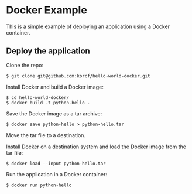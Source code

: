 # Docker Example

This is a simple example of deploying an application using a Docker container.

## Deploy the application

Clone the repo:
```
$ git clone git@github.com:korcf/hello-world-docker.git
```
Install Docker and build a Docker image:
```
$ cd hello-world-docker/
$ docker build -t python-hello .
```
Save the Docker image as a tar archive:
```
$ docker save python-hello > python-hello.tar
```
Move the tar file to a destination.

Install Docker on a destination system and load the Docker image from the tar file:
```
$ docker load --input python-hello.tar 
```
Run the application in a Docker container:
```
$ docker run python-hello
```
